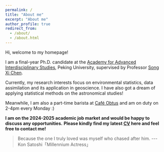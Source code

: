 ```yaml
---
permalink: /
title: "About me"
excerpt: "About me"
author_profile: true
redirect_from: 
  - /about/
  - /about.html
---
```


Hi, welcome to my homepage!

I am a final-year Ph.D. candidate at the [Academy for Advanced Interdisciplinary Studies](https://www.aais.pku.edu.cn/en/), Peking University, supervised by Professor [Song Xi Chen](https://www.songxichen.com/).

Currently, my research interests focus on environmental statistics, data assimilation and its application in geoscience. I have also got a dream of applying statistical methods on the astronomical studies!

Meanwhile, I am also a part-time barista at [Café Obtus](https://mp.weixin.qq.com/s/CsXiT3ZWsTkdJ12gDyrQrw) and am on duty on 2-4pm every Monday :)

**I am on the 2024-2025 academic job market and would be happy to discuss any opportunities.**
**Please kindly find my latest [CV](https://sun-haoxuan.github.io/files/Curriculum_Vita_Sep_2024.pdf) here and feel free to contact me!**


<!-- > だって私、あの人を追いかけてる私が好きなんだもの --- 今敏「千年女優」<br> Because what I truly loved was the self chasing after him --- Kon Satoshi「Millennium Actress」 -->
<!-- Because what I truly cherished was none other than myself who chased after him. -->
> Because the one I truly loved was myself who chased after him. --- Kon Satoshi「Millennium Actress」
